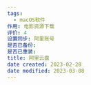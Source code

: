 ```yaml
---
tags:
  - macOS软件
作用: 电影资源下载
评价: 4
设置同步: 阿里账号
是否已备份:
是否已重装:
title: 阿里云盘
date created: 2023-02-28
date modified: 2023-03-08
---
```

